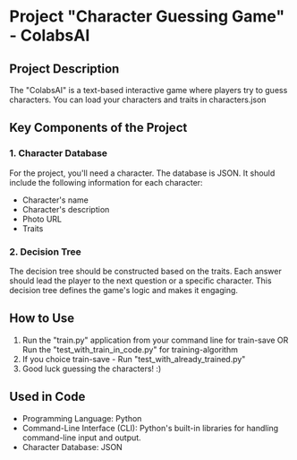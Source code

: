 # Project "Character Guessing Game" - ColabsAI

## Project Description

The "ColabsAI" is a text-based interactive game where players try to guess characters. You can load your characters and traits in characters.json

## Key Components of the Project

### 1. Character Database

For the project, you'll need a character. The database is JSON. It should include the following information for each character:

- Character's name
- Character's description
- Photo URL
- Traits

### 2. Decision Tree

The decision tree should be constructed based on the traits. Each answer should lead the player to the next question or a specific character. This decision tree defines the game's logic and makes it engaging.

## How to Use

1. Run the "train.py" application from your command line for train-save OR Run the "test_with_train_in_code.py" for training-algorithm
2. If you choice train-save - Run "test_with_already_trained.py"
3. Good luck guessing the characters! :)

## Used in Code

- Programming Language: Python
- Command-Line Interface (CLI): Python's built-in libraries for handling command-line input and output.
- Character Database: JSON
